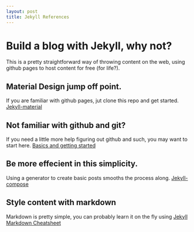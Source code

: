 ```yaml
---
layout: post
title: Jekyll References
---
```

# Build a blog with Jekyll, why not?

This is a pretty straightforward way of throwing content on the web, using github pages to host content for free (for life?). 

## Material Design jump off point. 

If you are familiar with github pages, jut clone this repo and get started. [Jekyll-material](https://github.com/christoga/jekyll-material)

## Not familiar with github and git?

If you need a little more help figuring out github and such, you may want to start here. [Basics and getting started](https://www.taniarascia.com/make-a-static-website-with-jekyll/)

## Be more effecient in this simplicity.

Using a generator to create basic posts smooths the process along. [Jekyll-compose](https://github.com/jekyll/jekyll-compose)

## Style content with markdown

Markdown is pretty simple, you can probably learn it on the fly using [Jekyll Markdown Cheatsheet](https://github.com/adam-p/markdown-here/wiki/Markdown-Cheatsheet)
